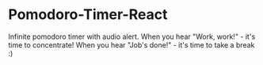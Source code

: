 # Pomodoro-Timer-React

Infinite pomodoro timer with audio alert. When you hear "Work, work!" - it's time to concentrate! When you hear "Job's done!" - it's time to take a break :)
